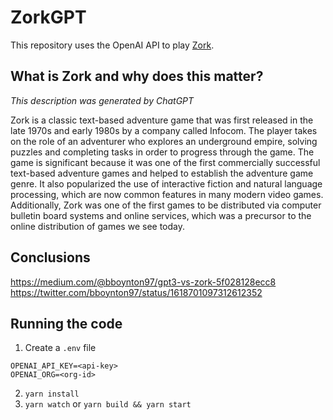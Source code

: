 # ZorkGPT

This repository uses the OpenAI API to play [Zork](https://en.wikipedia.org/wiki/Zork).

## What is Zork and why does this matter?
_This description was generated by ChatGPT_

Zork is a classic text-based adventure game that was first released in the late 1970s and early 1980s by a company called Infocom. The player takes on the role of an adventurer who explores an underground empire, solving puzzles and completing tasks in order to progress through the game. The game is significant because it was one of the first commercially successful text-based adventure games and helped to establish the adventure game genre. It also popularized the use of interactive fiction and natural language processing, which are now common features in many modern video games. Additionally, Zork was one of the first games to be distributed via computer bulletin board systems and online services, which was a precursor to the online distribution of games we see today.

## Conclusions
https://medium.com/@bboynton97/gpt3-vs-zork-5f028128ecc8
https://twitter.com/bboynton97/status/1618701097312612352

## Running the code
1. Create a `.env` file
```dotenv
OPENAI_API_KEY=<api-key>
OPENAI_ORG=<org-id>
```
2. `yarn install`
3. `yarn watch` or `yarn build && yarn start`
